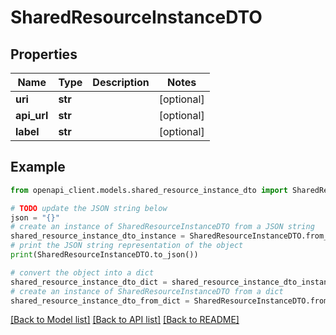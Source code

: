 # SharedResourceInstanceDTO


## Properties

Name | Type | Description | Notes
------------ | ------------- | ------------- | -------------
**uri** | **str** |  | [optional] 
**api_url** | **str** |  | [optional] 
**label** | **str** |  | [optional] 

## Example

```python
from openapi_client.models.shared_resource_instance_dto import SharedResourceInstanceDTO

# TODO update the JSON string below
json = "{}"
# create an instance of SharedResourceInstanceDTO from a JSON string
shared_resource_instance_dto_instance = SharedResourceInstanceDTO.from_json(json)
# print the JSON string representation of the object
print(SharedResourceInstanceDTO.to_json())

# convert the object into a dict
shared_resource_instance_dto_dict = shared_resource_instance_dto_instance.to_dict()
# create an instance of SharedResourceInstanceDTO from a dict
shared_resource_instance_dto_from_dict = SharedResourceInstanceDTO.from_dict(shared_resource_instance_dto_dict)
```
[[Back to Model list]](../README.md#documentation-for-models) [[Back to API list]](../README.md#documentation-for-api-endpoints) [[Back to README]](../README.md)


